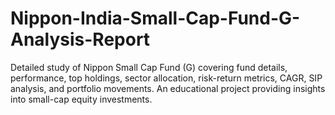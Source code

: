 # Nippon-India-Small-Cap-Fund-G-Analysis-Report
Detailed study of Nippon Small Cap Fund (G) covering fund details, performance, top holdings, sector allocation, risk-return metrics, CAGR, SIP analysis, and portfolio movements. An educational project providing insights into small-cap equity investments.
